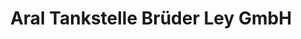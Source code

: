 ---
title: "Aral Tankstelle Brüder Ley GmbH"
url: /konstanz/aral-tankstelle-brueder-ley-gmbh/
shop: Lebensmittel
---